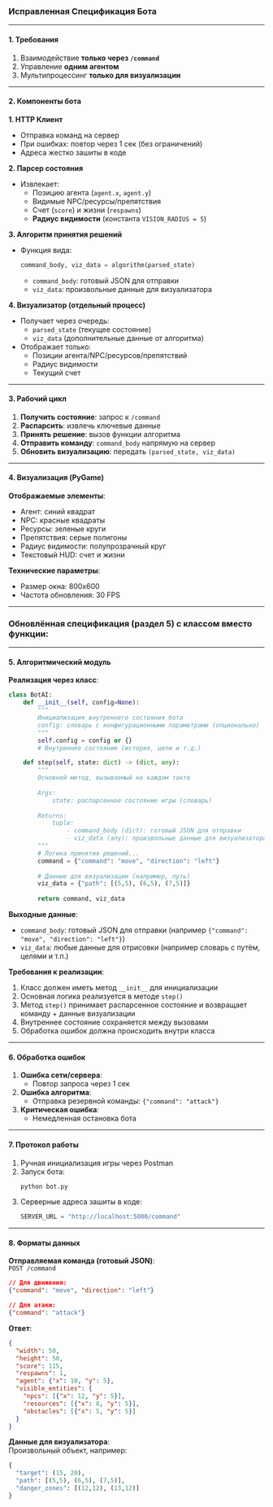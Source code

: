 ### Исправленная Спецификация Бота  

---

#### 1. Требования  
1. Взаимодействие **только через `/command`**  
2. Управление **одним агентом**  
3. Мультипроцессинг **только для визуализации**  

---

#### 2. Компоненты бота  
**1. HTTP Клиент**  
- Отправка команд на сервер  
- При ошибках: повтор через 1 сек (без ограничений)  
- Адреса жестко зашиты в коде  

**2. Парсер состояния**  
- Извлекает:  
  - Позицию агента (`agent.x`, `agent.y`)  
  - Видимые NPC/ресурсы/препятствия  
  - Счет (`score`) и жизни (`respawns`)  
  - **Радиус видимости** (константа `VISION_RADIUS = 5`)  

**3. Алгоритм принятия решений**  
- Функция вида:  
  ```python
  command_body, viz_data = algorithm(parsed_state)
  ```  
  - `command_body`: готовый JSON для отправки  
  - `viz_data`: произвольные данные для визуализатора  

**4. Визуализатор (отдельный процесс)**  
- Получает через очередь:  
  - `parsed_state` (текущее состояние)  
  - `viz_data` (дополнительные данные от алгоритма)  
- Отображает только:  
  - Позиции агента/NPC/ресурсов/препятствий  
  - Радиус видимости  
  - Текущий счет  

---

#### 3. Рабочий цикл  
1. **Получить состояние**: запрос к `/command`  
2. **Распарсить**: извлечь ключевые данные  
3. **Принять решение**: вызов функции алгоритма  
4. **Отправить команду**: `command_body` напрямую на сервер  
5. **Обновить визуализацию**: передать `(parsed_state, viz_data)`  

---

#### 4. Визуализация (PyGame)  
**Отображаемые элементы**:  
- Агент: синий квадрат  
- NPC: красные квадраты  
- Ресурсы: зеленые круги  
- Препятствия: серые полигоны  
- Радиус видимости: полупрозрачный круг  
- Текстовый HUD: счет и жизни  

**Технические параметры**:  
- Размер окна: 800x600  
- Частота обновления: 30 FPS  

---

### Обновлённая спецификация (раздел 5) с классом вместо функции:

---

#### 5. Алгоритмический модуль  
**Реализация через класс**:  
```python
class BotAI:
    def __init__(self, config=None):
        """
        Инициализация внутреннего состояния бота
        config: словарь с конфигурационными параметрами (опционально)
        """
        self.config = config or {}
        # Внутреннее состояние (история, цели и т.д.)

    def step(self, state: dict) -> (dict, any):
        """
        Основной метод, вызываемый на каждом такте
        
        Args:
            state: распарсенное состояние игры (словарь)
            
        Returns:
            tuple: 
                - command_body (dict): готовый JSON для отправки
                - viz_data (any): произвольные данные для визуализатора
        """
        # Логика принятия решений...
        command = {"command": "move", "direction": "left"}
        
        # Данные для визуализации (например, путь)
        viz_data = {"path": [(5,5), (6,5), (7,5)]}
        
        return command, viz_data
```

**Выходные данные**:  
- `command_body`: готовый JSON для отправки (например `{"command": "move", "direction": "left"}`)  
- `viz_data`: любые данные для отрисовки (например словарь с путём, целями и т.п.)

**Требования к реализации**:  
1. Класс должен иметь метод `__init__` для инициализации  
2. Основная логика реализуется в методе `step()`  
3. Метод `step()` принимает распарсенное состояние и возвращает команду + данные визуализации  
4. Внутреннее состояние сохраняется между вызовами  
5. Обработка ошибок должна происходить внутри класса  

---

#### 6. Обработка ошибок  
1. **Ошибка сети/сервера**:  
   - Повтор запроса через 1 сек  
2. **Ошибка алгоритма**:  
   - Отправка резервной команды: `{"command": "attack"}`  
3. **Критическая ошибка**:  
   - Немедленная остановка бота  

---

#### 7. Протокол работы  
1. Ручная инициализация игры через Postman  
2. Запуск бота:  
   ```bash
   python bot.py
   ```  
3. Серверные адреса зашиты в коде:  
   ```python
   SERVER_URL = "http://localhost:5000/command"
   ```

---

#### 8. Форматы данных  
**Отправляемая команда (готовый JSON)**:  
`POST /command`
```json
// Для движения:
{"command": "move", "direction": "left"}

// Для атаки:
{"command": "attack"}
```

**Ответ**:
```json
{
  "width": 50,
  "height": 50,
  "score": 115,
  "respawns": 1,
  "agent": {"x": 10, "y": 5},
  "visible_entities": {
    "npcs": [{"x": 12, "y": 5}],
    "resources": [{"x": 8, "y": 5}],
    "obstacles": [{"x": 5, "y": 5}]
  }
}
```

**Данные для визуализатора**:  
Произвольный объект, например:  
```python
{
  "target": (15, 20),
  "path": [(5,5), (6,5), (7,5)],
  "danger_zones": [(12,12), (13,12)]
}
```

